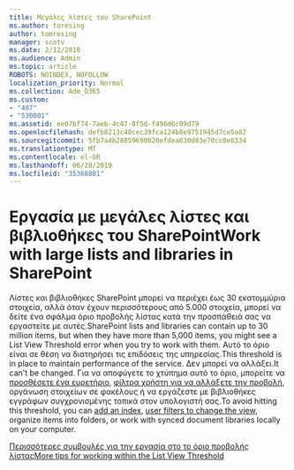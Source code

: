 ```yaml
---
title: Μεγάλες λίστες του SharePoint
ms.author: toresing
author: tomresing
manager: scotv
ms.date: 2/12/2018
ms.audience: Admin
ms.topic: article
ROBOTS: NOINDEX, NOFOLLOW
localization_priority: Normal
ms.collection: Adm_O365
ms.custom:
- "407"
- "530001"
ms.assetid: ee07bf74-7aeb-4c47-8f5d-f496d6c09d79
ms.openlocfilehash: defb8213c48cec39fca124b8e9751945d7ce5a82
ms.sourcegitcommit: 5fb7a4b28859690020efdea630d03e70cc0e6334
ms.translationtype: MT
ms.contentlocale: el-GR
ms.lasthandoff: 06/28/2019
ms.locfileid: "35368801"
---
```

# <a name="work-with-large-lists-and-libraries-in-sharepoint"></a><span data-ttu-id="59329-102">Εργασία με μεγάλες λίστες και βιβλιοθήκες του SharePoint</span><span class="sxs-lookup"><span data-stu-id="59329-102">Work with large lists and libraries in SharePoint</span></span>

<span data-ttu-id="59329-103">Λίστες και βιβλιοθήκες SharePoint μπορεί να περιέχει έως 30 εκατομμύρια στοιχεία, αλλά όταν έχουν περισσότερους από 5.000 στοιχεία, μπορεί να δείτε ένα σφάλμα όριο προβολής λίστας κατά την προσπάθειά σας να εργαστείτε με αυτές.</span><span class="sxs-lookup"><span data-stu-id="59329-103">SharePoint lists and libraries can contain up to 30 million items, but when they have more than 5,000 items, you might see a List View Threshold error when you try to work with them.</span></span> <span data-ttu-id="59329-104">Αυτό το όριο είναι σε θέση να διατηρήσει τις επιδόσεις της υπηρεσίας.</span><span class="sxs-lookup"><span data-stu-id="59329-104">This threshold is in place to maintain performance of the service.</span></span> <span data-ttu-id="59329-105">Δεν μπορεί να αλλάξει.</span><span class="sxs-lookup"><span data-stu-id="59329-105">It can't be changed.</span></span> <span data-ttu-id="59329-106">Για να αποφύγετε το χτύπημα αυτό το όριο, μπορείτε να [προσθέσετε ένα ευρετήριο](https://go.microsoft.com/fwlink/?linkid=867784), [φίλτρα χρήστη για να αλλάξετε την προβολή](https://go.microsoft.com/fwlink/?linkid=867786), οργάνωση στοιχείων σε φακέλους ή να εργάζεστε με βιβλιοθήκες εγγράφων συγχρονισμένης τοπικά στον υπολογιστή σας.</span><span class="sxs-lookup"><span data-stu-id="59329-106">To avoid hitting this threshold, you can [add an index](https://go.microsoft.com/fwlink/?linkid=867784), [user filters to change the view](https://go.microsoft.com/fwlink/?linkid=867786), organize items into folders, or work with synced document libraries locally on your computer.</span></span>
  
[<span data-ttu-id="59329-107">Περισσότερες συμβουλές για την εργασία στο το όριο προβολής λίστας</span><span class="sxs-lookup"><span data-stu-id="59329-107">More tips for working within the List View Threshold</span></span>](https://go.microsoft.com/fwlink/?linkid=867787)
  